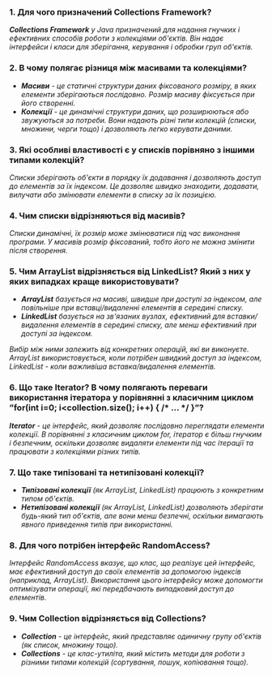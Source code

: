 ### 1. Для чого призначений Collections Framework?
***Collections Framework** у Java призначений для надання гнучких і ефективних способів роботи з колекціями об'єктів. Він надає інтерфейси і класи для зберігання, керування і обробки груп об'єктів.*

### 2. В чому полягає різниця між масивами та колекціями?
- ***Масиви** - це статичні структури даних фіксованого розміру, в яких елементи зберігаються послідовно. Розмір масиву фіксується при його створенні.*
- ***Колекції** - це динамічні структури даних, що розширюються або звужуються за потреби. Вони надають різні типи колекцій (списки, множини, черги тощо) і дозволяють легко керувати даними.*

### 3. Які особливі властивості є у списків порівняно з іншими типами колекцій?
*Списки зберігають об'єкти в порядку їх додавання і дозволяють доступ до елементів за їх індексом. Це дозволяє швидко знаходити, додавати, вилучати або змінювати елементи в списку за їх позицією.*

### 4. Чим списки відрізняються від масивів?
*Списки динамічні, їх розмір може змінюватися під час виконання програми. У масивів розмір фіксований, тобто його не можна змінити після створення.*

### 5. Чим ArrayList відрізняється від LinkedList? Який з них у яких випадках краще використовувати?
- ***ArrayList** базується на масиві, швидше при доступі за індексом, але повільніше при вставці/видаленні елементів в середині списку.*
- ***LinkedList** базується на зв'язаних вузлах, ефективний для вставки/видалення елементів в середині списку, але менш ефективний при доступі за індексом.*

*Вибір між ними залежить від конкретних операцій, які ви виконуєте. ArrayList використовується, коли потрібен швидкий доступ за індексом, LinkedList - коли важливіша вставка/видалення елементів.*

### 6. Що таке Iterator? В чому полягають переваги використання ітератора у порівнянні з класичним циклом ”for(int i=0; i&lt;collection.size(); i++) { /* ... */ }”?
***Iterator** - це інтерфейс, який дозволяє послідовно переглядати елементи колекції. В порівнянні з класичним циклом for, ітератор є більш гнучким і безпечним, оскільки дозволяє видаляти елементи під час ітерації та працювати з колекціями різних типів.*

### 7. Що таке типізовані та нетипізовані колекції?
- ***Типізовані колекції** (як ArrayList<E>, LinkedList<E>) працюють з конкретним типом об'єктів.*
- ***Нетипізовані колекції** (як ArrayList, LinkedList) дозволяють зберігати будь-який тип об'єктів, але вони менш безпечні, оскільки вимагають явного приведення типів при використанні.*

### 8. Для чого потрібен інтерфейс RandomAccess?
*Інтерфейс RandomAccess вказує, що клас, що реалізує цей інтерфейс, має ефективний доступ до своїх елементів за допомогою індексів (наприклад, ArrayList). Використання цього інтерфейсу може допомогти оптимізувати операції, які передбачають випадковий доступ до елементів.*

### 9. Чим Collection відрізняється від Collections?
- ***Collection** - це інтерфейс, який представляє одиничну групу об'єктів (як список, множину тощо).*
- ***Collections** - це клас-утиліта, який містить методи для роботи з різними типами колекцій (сортування, пошук, копіювання тощо).*